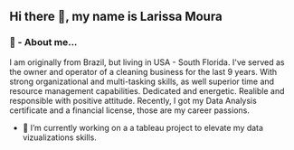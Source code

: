 ## Hi there 👋, my name is Larissa Moura

### :woman: - About me...

I am originally from Brazil, but living in USA - South Florida. I've served as the owner and operator of a cleaning business for the last 9 years. With strong organizational and multi-tasking skills, as well superior time and resource management capabilities. Dedicated and energetic. Realible and responsible with positive attitude. Recently, I got my Data Analysis certificate and a financial license, those are my career passions. 

- 🔭 I’m currently working on a a tableau project to elevate my data vizualizations skills.
<!--
**larissarmourap/Larissarmourap** is a ✨ _special_ ✨ repository because its `README.md` (this file) appears on your GitHub profile.

Here are some ideas to get you started:

- 🔭 I’m currently working on a a tableau project to elevate my data vizualizations skills.
- 🌱 I’m currently learning
- 👯 I’m looking to collaborate on ...
- 🤔 I’m looking for help with ...
- 💬 Ask me about ...
- 📫 How to reach me: ...
- 😄 Pronouns: ...
- ⚡ Fun fact: ...
-->
